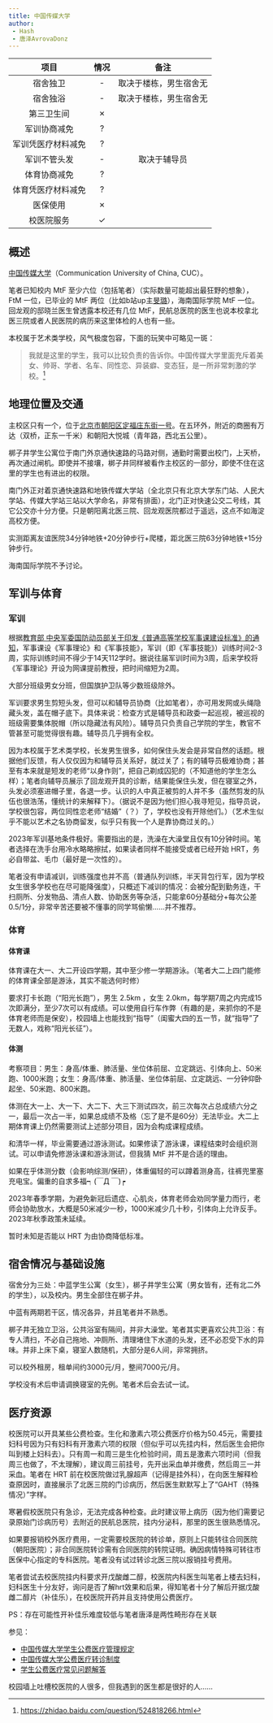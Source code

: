 ```yaml
---
title: 中国传媒大学
author:
 - Hash
 - 唐泽AvrovaDonz
---
```



|        项目        | 情况 |     备注     |
| :----------------: | :--: | :----------: |
|      宿舍独卫      |  -   | 取决于楼栋，男生宿舍无 |
|      宿舍独浴      |  -   | 取决于楼栋，男生宿舍无 |
|     第三卫生间     |  ✗   |
|    军训协商减免    |  ?   |
| 军训凭医疗材料减免 |  ?   |
|    军训不管头发    |  -   | 取决于辅导员 |
|    体育协商减免    |  ?   |
| 体育凭医疗材料减免 |  ?   |
|      医保使用      |  ✗   |
|     校医院服务     |  ✓   |

## 概述

[中国传媒大学](https://www.cuc.edu.cn/)（Communication University of China, CUC）。

笔者已知校内 MtF 至少六位（包括笔者）（实际数量可能超出最狂野的想象），FtM 一位，已毕业的 MtF 两位（比如b站up主[旻璐](https://space.bilibili.com/1396569163)），海南国际学院 MtF 一位。回龙观的邸晓兰医生曾透露本校还有几位 MtF，民航总医院的医生也说本校拿北医三院或者人民医院的病历来这里体检的人也有一些。

本校属于艺术类学校，风气极度包容，下面的玩笑中可略见一斑：

> 我就是这里的学生，我可以比较负责的告诉你。中国传媒大学里面充斥着美女、帅哥、学者、名车、同性恋、异装癖、变态狂，是一所非常刺激的学校。[^1]

[^1]: https://zhidao.baidu.com/question/524818266.html

## 地理位置及交通

主校区只有一个，位于[北京市朝阳区定福庄东街一号](https://surl.amap.com/2iP35V54dMr)。在五环外，附近的商圈有万达（双桥，正东一千米）和朝阳大悦城（青年路，西北五公里）。

梆子井学生公寓位于南门外京通快速路的马路对侧，通勤时需要出校门，上天桥，再次通过闸机。即使并不接壤，梆子井同样被看作主校区的一部分，即使不住在这里的学生也有进出的权限。

南门外正对着京通快速路和地铁传媒大学站（全北京只有北京大学东门站、人民大学站、传媒大学站三站以大学命名，非常有排面），北门正对快速公交二号线，其它公交亦十分方便。只是朝阳离北医三院、回龙观医院都过于遥远，这点不如海淀高校方便。

实测距离友谊医院34分钟地铁+20分钟步行+爬楼，距北医三院63分钟地铁+15分钟步行。

海南国际学院不予讨论。

## 军训与体育

### 军训

根据[教育部 中央军委国防动员部关于印发《普通高等学校军事课建设标准》的通知](http://www.moe.gov.cn/srcsite/A17/moe_1061/s3289/201910/t20191022_404742.html)，军事课设《军事理论》和《军事技能》，军训（即《军事技能》）训练时间2-3周，实际训练时间不得少于14天112学时。据说往届军训时间为3周，后来学校将《军事理论》开设为网课提前教授，把时间缩短为2周。

大部分班级男女分班，但国旗护卫队等少数班级除外。

军训要求男生剪短头发，但可以和辅导员协商（比如笔者），亦可用发网或头绳隐藏头发，盖在帽子底下。具体来说：检查方式是辅导员和政委一起巡视，被巡视的班级需要集体脱帽（所以隐藏法有风险）。辅导员只负责自己学院的学生，教官不管甚至可能觉得很有趣。辅导员几乎拥有全权。

因为本校属于艺术类学校，长发男生很多，如何保住头发会是非常自然的话题。根据他们反馈，有人仅仅因为和辅导员关系好，就过关了；有的辅导员极难协商；甚至有本来就是短发的老师“以身作则”，把自己剃成囚犯的（不知道他的学生怎么样）；笔者向辅导员展示了回龙观开具的诊断，结果能保住头发，但在寝室之外，头发必须塞进帽子里，各退一步。认识的人中真正被剪的人并不多（虽然剪发的队伍也很浩荡，懂统计的来解释下）。（据说不是因为他们担心我寻短见，指导员说，学校很包容，两位同性恋老师“结婚”（？）了，学校也没有开除他们。）（艺术生似乎不能以艺术之名协商留发，似乎只有我一个人是靠协商过关的。）

2023年军训基地条件极好。需要指出的是，洗澡在大澡堂且仅有10分钟时间。笔者选择在洗手台用冷水略略擦拭，如果读者同样不能接受或者已经开始 HRT，务必自带盆、毛巾（最好是一次性的）。

笔者没有申请减训，训练强度也并不高（普通队列训练，半天背包行军，因为学校女生很多学校也在尽可能降强度），只概述下减训的情况：会被分配到勤务连，干扫厕所、分发物品、清点人数、协助医务等杂活，只能拿60分基础分+每次公差0.5/1分，非常辛苦还要被不懂事的同学骂偷懒……并不推荐。

### 体育

#### 体育课

体育课在大一、大二开设四学期，其中至少修一学期游泳。（笔者大二上四门能修的体育课全部是游泳，其实不能选何时修）

要求打卡长跑（“阳光长跑”），男生 2.5km ，女生 2.0km，每学期7周之内完成15次即满分，至少7次可以有成绩。可以使用自行车作弊（有趣的是，来抓你的不是体育老师而是保安），校园墙上也能找到“指导”（闺蜜大四的五一节，就“指导”了无数人，戏称“阳光长征”）。

#### 体测

考察项目：男生：身高/体重、肺活量、坐位体前屈、立定跳远、引体向上、50米跑、1000米跑；女生：身高/体重、肺活量、坐位体前屈、立定跳远、一分钟仰卧起坐、50米跑、800米跑。

体测在大一上、大一下、大二下、大三下测试四次，前三次每次占总成绩六分之一，最后一次占一半，如果总成绩不及格（忘了是不是60分）无法毕业。大二上期体育课上仍然需要测试上述部分项目，因为会构成课程成绩。

和清华一样，毕业需要通过游泳测试。如果修读了游泳课，课程结束时会组织测试。可以申请免修游泳课和游泳测试，但我猜 MtF 并不是合适的理由。

如果在乎体测分数（会影响综测/保研），体重偏轻的可以蹲着测身高，往裤兜里塞充电宝。偏重的自求多福┑(￣Д ￣)┍

2023年春季学期，为避免新冠后遗症、心肌炎，体育老师会劝同学量力而行，老师会协助放水，大概是50米减少一秒，1000米减少几十秒，引体向上允许反手。2023年秋季政策未延续。

暂时未知是否能以 HRT 为由协商降低标准。

## 宿舍情况与基础设施

宿舍分为三处：中蓝学生公寓（女生），梆子井学生公寓（男女皆有，还有北二外的学生），以及校内。男生全部住在梆子井。

中蓝有两期若干区，情况各异，并且笔者并不熟悉。

梆子井无独立卫浴，公共浴室有隔间，并非大澡堂。笔者其实更喜欢公共卫浴：有专人清扫，不必自己拖地、冲厕所、清理堵住下水道的头发，还不必忍受下水的异味。并非上床下桌，寝室人数随机，大部分是6人间，非常拥挤。

可以校外租房，租单间约3000元/月，整间7000元/月。

学校没有术后申请调换寝室的先例。笔者术后会去试一试。

## 医疗资源

校医院可以开具某些公费检查。生化和激素六项公费医疗价格为50.45元，需要挂妇科号因为只有妇科有开激素六项的权限（但似乎可以先挂内科，然后医生会把你叫到楼上妇科去）。只有周一和周三是生化检验时间，周五是激素六项时间（但我周三也做了，不太理解），建议周三前挂号，先开出采血单并缴费，然后周三一并采血。笔者在 HRT 前在校医院做过乳腺超声（记得是挂外科），在向医生解释检查原因时，直接展示了北医三院的门诊病历，然后医生默默写上了“GAHT（特殊情况）”字样。

寒暑假校医院只有急诊，无法完成各种检查。此时建议带上病历（因为他们需要记录原始门诊病历号）去附近的民航总医院，挂内分泌科，那里的医生很熟悉情况。

如果要报销校外医疗费用，一定需要校医院的转诊单，原则上只能转往合同医院（朝阳医院）；非合同医院转诊需有合同医院的转院证明。确因病情特殊可转往市医保中心指定的专科医院。笔者没有试过转诊北医三院以报销挂号费用。

笔者尝试去校医院挂内科要求开戊酸雌二醇，校医院内科医生叫笔者上楼去妇科，妇科医生十分友好，询问是否了解hrt效果和后果，得知笔者十分了解后开据戊酸雌二醇片（补佳乐），在校医院开药并且支持使用公费医疗。

PS：存在可能性开补佳乐难度较低与笔者唐泽是两性畸形存在关联

参见：
* [中国传媒大学学生公费医疗管理规定](https://xsc.cuc.edu.cn/2019/0803/c2753a133757/pagem.htm)
* [中国传媒大学公费医疗转诊制度](https://xyy.cuc.edu.cn/2018/1101/c934a16916/pagem.htm)
* [学生公费医疗常见问题解答](https://xyy.cuc.edu.cn/2018/1101/c936a16925/pagem.htm)

校园墙上吐槽校医院的人很多，但我遇到的医生都是很好的人……
